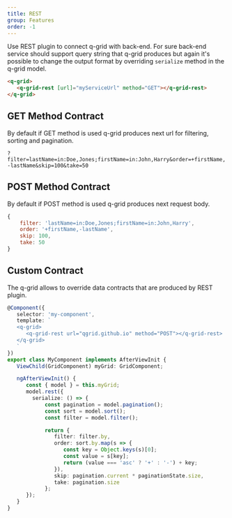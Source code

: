 ```yaml
---
title: REST
group: Features
order: -1
---
```


Use REST plugin to connect q-grid with back-end. For sure back-end service should support query string that q-grid produces but again it's possible to change the output format by overriding `serialize` method in the q-grid model. 

```html
<q-grid>
   <q-grid-rest [url]="myServiceUrl" method="GET"></q-grid-rest>
</q-grid>
```

## GET Method Contract

By default if GET method is used q-grid produces next url for filtering, sorting and pagination.

`?filter=lastName=in:Doe,Jones;firstName=in:John,Harry&order=+firstName,-lastName&skip=100&take=50`

## POST Method Contract

By default if POST method is used q-grid produces next request body.

```javascript
{
    filter: 'lastName=in:Doe,Jones;firstName=in:John,Harry',
    order: '+firstName,-lastName',
    skip: 100,
    take: 50
}
```

## Custom Contract

The q-grid allows to override data contracts that are produced by REST plugin.

```typescript
@Component({
   selector: 'my-component',
   template: `
   <q-grid>
      <q-grid-rest url="qgrid.github.io" method="POST"></q-grid-rest>
   </q-grid>
   `
})
export class MyComponent implements AfterViewInit {
   ViewChild(GridComponent) myGrid: GridComponent;   

   ngAfterViewInit() {
      const { model } = this.myGrid;      
      model.rest({
        serialize: () => {
            const pagination = model.pagination();
            const sort = model.sort();
            const filter = model.filter();

            return {
               filter: filter.by,
               order: sort.by.map(s => {
                  const key = Object.keys(s)[0];
                  const value = s[key];
                  return (value === 'asc' ? '+' : '-') + key;
               }),
               skip: pagination.current * paginationState.size,
               take: pagination.size
            };      
      });
   }
}
```
